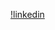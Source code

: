 
[!linkedin](https://img.shields.io/badge/Linkedin-000000?style=for-the-badge&logo=Linkedin&logoColor=white)
